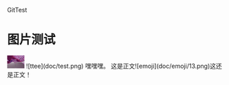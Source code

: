﻿GitTest
# 图片测试
<img src="doc/test.png"  height="30" width="40">
![ttee](doc/test.png)
嘿嘿嘿。
这是正文![emoji](doc/emoji/13.png)这还是正文！
